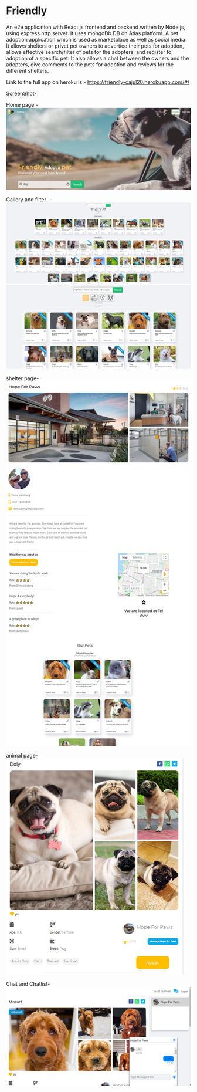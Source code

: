# Friendly
An e2e application with React.js frontend and backend written by Node.js, using express http server.
It uses mongoDb DB on Atlas platform.
A pet adoption application which is used as marketplace as well as social media.
It allows shelters or privet pet owners to advertice their pets for adoption, allows effective search/filter of pets for the adopters, and register to adoption of a specific pet.
It also allows a chat between the owners and the adopters, give comments to the pets for adoption and reviews for the different shelters.

Link to the full app on heroku is - 
https://friendly-cajul20.herokuapp.com/#/

ScreenShot-

Home page - 
![Home page](/Home.jpg?raw=true "Home page")

Gallery and filter - 
![Gallery overvie](/GalleryOverview.jpg?raw=true "Gallery overvie")
![Filtered Gallery](/GalleryWithFilter.jpg?raw=true "Filtered Gallery")

shelter page-
![shelter page](/shelterPage.png?raw=true "shelter page")

animal page-
![animal page](/animalPage.png?raw=true "animal page")

Chat and Chatlist-
![Chat and Chatlist](/Chat_list_with_chat_with_saved_history.png?raw=true "Chat and Chatlist")



